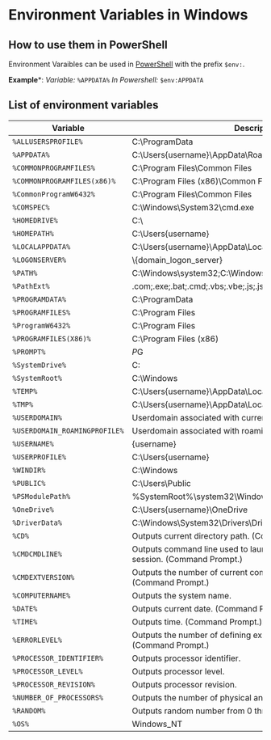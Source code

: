 # Environment Variables in Windows

## How to use them in PowerShell

Environment Varaibles can be used in [PowerShell](../../windows/windows/powershell.md) with the prefix `$env:`.

**Example**\*: _Variable:_ `%APPDATA%` _In Powershell:_ `$env:APPDATA`

## List of environment variables

| Variable                      | Description                                                                           |
| ----------------------------- | ------------------------------------------------------------------------------------- |
| `%ALLUSERSPROFILE%`           | C:\ProgramData                                                                        |
| `%APPDATA%`                   | C:\Users{username}\AppData\Roaming                                                    |
| `%COMMONPROGRAMFILES%`        | C:\Program Files\Common Files                                                         |
| `%COMMONPROGRAMFILES(x86)%`   | C:\Program Files (x86)\Common Files                                                   |
| `%CommonProgramW6432%`        | C:\Program Files\Common Files                                                         |
| `%COMSPEC%`                   | C:\Windows\System32\cmd.exe                                                           |
| `%HOMEDRIVE%`                 | C:\\                                                                                  |
| `%HOMEPATH%`                  | C:\Users{username}                                                                    |
| `%LOCALAPPDATA%`              | C:\Users{username}\AppData\Local                                                      |
| `%LOGONSERVER%`               | \\{domain\_logon\_server}                                                             |
| `%PATH%`                      | C:\Windows\system32;C:\Windows;C:\Windows\System32\Wbem                               |
| `%PathExt%`                   | .com;.exe;.bat;.cmd;.vbs;.vbe;.js;.jse;.wsf;.wsh;.msc                                 |
| `%PROGRAMDATA%`               | C:\ProgramData                                                                        |
| `%PROGRAMFILES%`              | C:\Program Files                                                                      |
| `%ProgramW6432%`              | C:\Program Files                                                                      |
| `%PROGRAMFILES(X86)%`         | C:\Program Files (x86)                                                                |
| `%PROMPT%`                    | $P$G                                                                                  |
| `%SystemDrive%`               | C:                                                                                    |
| `%SystemRoot%`                | C:\Windows                                                                            |
| `%TEMP%`                      | C:\Users{username}\AppData\Local\Temp                                                 |
| `%TMP%`                       | C:\Users{username}\AppData\Local\Temp                                                 |
| `%USERDOMAIN%`                | Userdomain associated with current user.                                              |
| `%USERDOMAIN_ROAMINGPROFILE%` | Userdomain associated with roaming profile.                                           |
| `%USERNAME%`                  | {username}                                                                            |
| `%USERPROFILE%`               | C:\Users{username}                                                                    |
| `%WINDIR%`                    | C:\Windows                                                                            |
| `%PUBLIC%`                    | C:\Users\Public                                                                       |
| `%PSModulePath%`              | %SystemRoot%\system32\WindowsPowerShell\v1.0\Modules\\                                |
| `%OneDrive%`                  | C:\Users{username}\OneDrive                                                           |
| `%DriverData%`                | C:\Windows\System32\Drivers\DriverData                                                |
| `%CD%`                        | Outputs current directory path. (Command Prompt.)                                     |
| `%CMDCMDLINE%`                | Outputs command line used to launch current Command Prompt session. (Command Prompt.) |
| `%CMDEXTVERSION%`             | Outputs the number of current command processor extensions. (Command Prompt.)         |
| `%COMPUTERNAME%`              | Outputs the system name.                                                              |
| `%DATE%`                      | Outputs current date. (Command Prompt.)                                               |
| `%TIME%`                      | Outputs time. (Command Prompt.)                                                       |
| `%ERRORLEVEL%`                | Outputs the number of defining exit status of previous command. (Command Prompt.)     |
| `%PROCESSOR_IDENTIFIER%`      | Outputs processor identifier.                                                         |
| `%PROCESSOR_LEVEL%`           | Outputs processor level.                                                              |
| `%PROCESSOR_REVISION%`        | Outputs processor revision.                                                           |
| `%NUMBER_OF_PROCESSORS%`      | Outputs the number of physical and virtual cores.                                     |
| `%RANDOM%`                    | Outputs random number from 0 through 32767.                                           |
| `%OS%`                        | Windows\_NT                                                                           |

